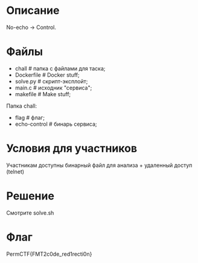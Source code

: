 # Описание
No-echo -> Control.

# Файлы
* chall                         # папка с файлами для таска;
* Dockerfile                    # Docker stuff;
* solve.py                      # скрипт-эксплойт;
* main.c                        # исходник "сервиса";
* makefile                      # Make stuff;

Папка chall:
* flag                          # флаг;
* echo-control                  # бинарь сервиса;


# Условия для участников
Участникам доступны бинарный файл для анализа + удаленный доступ (telnet)

# Решение
Смотрите solve.sh

# Флаг
PermCTF{FMT2c0de_red1recti0n}